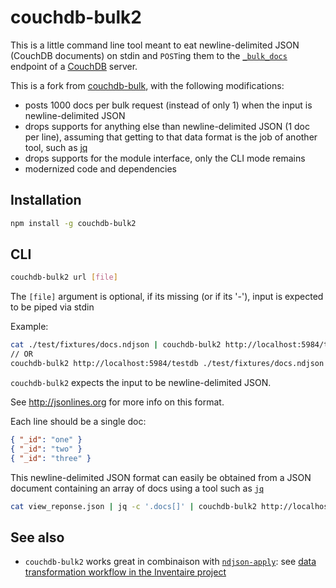 # couchdb-bulk2

This is a little command line tool meant to eat newline-delimited JSON (CouchDB documents) on stdin and `POST`ing them to the [`_bulk_docs`](http://docs.couchdb.org/en/stable/api/database/bulk-api.html#db-bulk-docs) endpoint of a [CouchDB](https://couchdb.apache.org/) server.

This is a fork from [couchdb-bulk](https://github.com/jo/couchdb-bulk), with the following modifications:
* posts 1000 docs per bulk request (instead of only 1) when the input is newline-delimited JSON
* drops supports for anything else than newline-delimited JSON (1 doc per line), assuming that getting to that data format is the job of another tool, such as [jq](https://stedolan.github.io/jq/)
* drops supports for the module interface, only the CLI mode remains
* modernized code and dependencies

## Installation

```sh
npm install -g couchdb-bulk2
```

## CLI

```sh
couchdb-bulk2 url [file]
```

The `[file]` argument is optional, if its missing (or if its '-'), input is expected to be piped via stdin

Example:

```sh
cat ./test/fixtures/docs.ndjson | couchdb-bulk2 http://localhost:5984/testdb
// OR
couchdb-bulk2 http://localhost:5984/testdb ./test/fixtures/docs.ndjson
```

`couchdb-bulk2` expects the input to be newline-delimited JSON.

See http://jsonlines.org for more info on this format.

Each line should be a single doc:
```json
{ "_id": "one" }
{ "_id": "two" }
{ "_id": "three" }
```

This newline-delimited JSON format can easily be obtained from a JSON document containing an array of docs using a tool such as [`jq`](https://stedolan.github.io/jq/)
```sh
cat view_reponse.json | jq -c '.docs[]' | couchdb-bulk2 http://localhost:5984/testdb
```

## See also
* `couchdb-bulk2` works great in combinaison with [`ndjson-apply`](https://github.com/maxlath/ndjson-apply): see [data transformation workflow in the Inventaire project](https://github.com/inventaire/inventaire/blob/master/docs/data_transformation.md#data-transformation)
